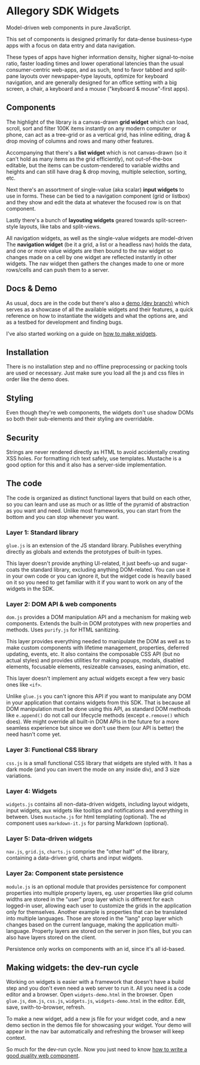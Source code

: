 
# Allegory SDK Widgets

Model-driven web components in pure JavaScript.

This set of components is designed primarily for data-dense business-type
apps with a focus on data entry and data navigation.

These types of apps have higher information density, higher signal-to-noise
ratio, faster loading times and lower operational latencies than the usual
consumer-centric web-apps, and as such, tend to favor tabbed and split-pane
layouts over newspaper-type layouts, optimize for keyboard navigation,
and are generally designed for an office setting with a big screen, a chair,
a keyboard and a mouse ("keyboard & mouse"-first apps).

## Components

The highlight of the library is a canvas-drawn **grid widget** which can load,
scroll, sort and filter 100K items instantly on any modern computer or phone,
can act as a tree-grid or as a vertical grid, has inline editing, drag & drop
moving of columns and rows and many other features.

Accompanying that there's a **list widget** which is not canvas-drawn (so it
can't hold as many items as the grid efficiently), not out-of-the-box editable,
but the items can be custom-rendered to variable widths and heights and can
still have drag & drop moving, multiple selection, sorting, etc.

Next there's an assortment of single-value (aka scalar) **input widgets** to
use in forms. These can be tied to a navigation component (grid or listbox)
and they show and edit the data at whatever the focused row is on that component.

Lastly there's a bunch of **layouting widgets** geared towards split-screen-style
layouts, like tabs and split-views.

All navigation widgets, as well as the single-value widgets are model-driven
The **navigation widget** (be it a grid, a list or a headless nav) holds
the data, and one or more value widgets are then bound to the nav widget so
changes made on a cell by one widget are reflected instantly in other widgets.
The nav widget then gathers the changes made to one or more rows/cells and
can push them to a server.

## Docs & Demo

As usual, docs are in the code but there's also a [demo (dev branch)] which
serves as a showcase of all the available widgets and their features, a quick
reference on how to instantiate the widgets and what the options are, and as
a testbed for development and finding bugs.

I've also started working on a guide on [how to make widgets][making-widgets].

[demo (dev branch)]: https://raw.githack.com/allegory-software/allegory-sdk/dev/tests/www/widgets-demo.html
[making-widgets]: MAKING-WIDGETS.md

## Installation

There is no installation step and no offline preprocessing or packing tools
are used or necessary. Just make sure you load all the js and css files in
order like the demo does.

## Styling

Even though they're web components, the widgets don't use shadow DOMs so
both their sub-elements and their styling are overridable.

## Security

Strings are never rendered directly as HTML to avoid accidentally creating
XSS holes. For formatting rich text safely, use templates. Mustache is a good
option for this and it also has a server-side implementation.

## The code

The code is organized as distinct functional layers that build on each other,
so you can learn and use as much or as little of the pyramid of abstraction
as you want and need. Unlike most frameworks, you can start from the bottom
and you can stop whenever you want.

### Layer 1: Standard library

`glue.js` is an extension of the JS standard library. Publishes everything
directly as globals and extends the prototypes of built-in types.

This layer doesn't provide anything UI-related, it just beefs-up and sugar-coats
the standard library, excluding anything DOM-related. You can use it in your
own code or you can ignore it, but the widget code is heavily based on it so
you need to get familiar with it if you want to work on any of the widgets
in the SDK.

### Layer 2: DOM API & web components

`dom.js` provides a DOM manipulation API and a mechanism for making web
components. Extends the built-in DOM prototypes with new properties and methods.
Uses `purify.js` for HTML sanitizing.

This layer provides everything needed to manipulate the DOM as well as to make
custom components with lifetime management, properties, deferred updating,
events, etc. It also contains the composable CSS API (but no actual styles)
and provides utilities for making popups, modals, disabled elements,
focusable elements, resizeable canvases, easing animation, etc.

This layer doesn't implement any actual widgets except a few very basic ones
like `<if>`.

Unlike `glue.js` you can't ignore this API if you want to manipulate any DOM
in your application that contains widgets from this SDK. That is because all
DOM manipulation must be done using this API, as standard DOM methods like
`e.append()` do not call our lifecycle methods (except `e.remove()` which does).
We might override all built-in DOM APIs in the future for a more seamless
experience but since we don't use them (our API is better) the need hasn't
come yet.

### Layer 3: Functional CSS library

`css.js` is a small functional CSS library that widgets are styled with.
It has a dark mode (and you can invert the mode on any inside div),
and 3 size variations.

### Layer 4: Widgets

`widgets.js` contains all non-data-driven widgets, including layout widgets,
input widgets, aux widgets like tooltips and notifications and everything
in between. Uses `mustache.js` for html templating (optional).
The `md` component uses `markdown-it.js` for parsing Markdown (optional).

### Layer 5: Data-driven widgets

`nav.js`, `grid.js`, `charts.js` comprise the "other half" of the library,
containing a data-driven grid, charts and input widgets.

### Layer 2a: Component state persistence

`module.js` is an optional module that provides persistence for component
properties into multiple property layers, eg. user properties like grid column
widths are stored in the "user" prop layer which is different for each logged-in user,
allowing each user to customize the grids in the application only for themselves.
Another example is properties that can be translated into multiple languages.
Those are stored in the "lang" prop layer which changes based on the current language,
making the application multi-language. Property layers are stored on the server in
json files, but you can also have layers stored on the client.

Persistence only works on components with an id, since it's all id-based.

## Making widgets: the dev-run cycle

Working on widgets is easier with a framework that doesn't have a build
step and you don't even need a web server to run it. All you need is a code
editor and a browser. Open `widgets-demo.html` in the browser. Open `glue.js`,
`dom.js`, `css.js`, `widgets.js`, `widgets-demo.html` in the editor.
Edit, save, swith-to-browser, refresh.

To make a new widget, add a new js file for your widget code, and a new demo
section in the demos file for showcasing your widget. Your demo will appear
in the nav bar automatically and refreshing the browser will keep context.

So much for the dev-run cycle. Now you just need to know [how to write
a good quality web component][making-widgets].
